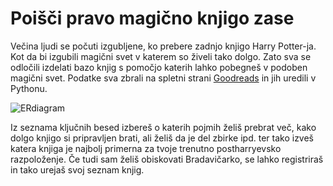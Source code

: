 # Poišči pravo magično knjigo zase

Večina ljudi se počuti izgubljene, ko prebere zadnjo knjigo Harry Potter-ja. Kot da bi izgubili magični svet v katerem so živeli tako dolgo. Zato sva se odločili izdelati bazo knjig s pomočjo katerih lahko pobegneš v podoben magični svet. Podatke sva zbrali na spletni strani [Goodreads](https://www.goodreads.com/list/show/559.What_To_Read_After_Harry_Potter) in jih uredili v Pythonu.

![ERdiagram](ERdiagram.jpg)

Iz seznama ključnih besed izbereš o katerih pojmih želiš prebrat več, kako dolgo knjigo si pripravljen brati, ali želiš da je del zbirke ipd. ter tako izveš katera knjiga je najbolj primerna za tvoje trenutno postharryevsko razpoloženje.
Če tudi sam želiš obiskovati Bradavičarko, se lahko registriraš in tako urejaš svoj seznam knjig.
